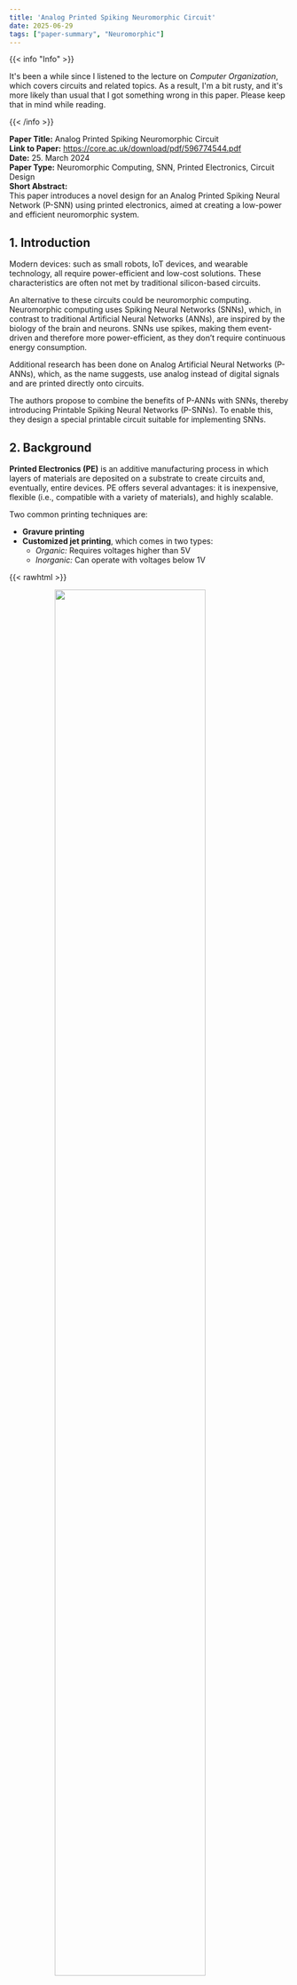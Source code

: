 ```yaml
---
title: 'Analog Printed Spiking Neuromorphic Circuit'
date: 2025-06-29
tags: ["paper-summary", "Neuromorphic"]
---
```


{{< info "Info" >}}

It's been a while since I listened to the lecture on *Computer Organization*, which covers circuits and related topics. As a result, I'm a bit rusty, and it's more likely than usual that I got something wrong in this paper. Please keep that in mind while reading.

{{< /info >}}


**Paper Title:** Analog Printed Spiking Neuromorphic Circuit  
**Link to Paper:**  https://core.ac.uk/download/pdf/596774544.pdf  
**Date:** 25. March 2024  
**Paper Type:** Neuromorphic Computing, SNN, Printed Electronics, Circuit Design  
**Short Abstract:**  
This paper introduces a novel design for an Analog Printed Spiking Neural Network (P-SNN) using printed electronics, aimed at creating a low-power and efficient neuromorphic system.


## 1. Introduction

Modern devices: such as small robots, IoT devices, and wearable technology, all require power-efficient and low-cost solutions. These characteristics are often not met by traditional silicon-based circuits.

An alternative to these circuits could be neuromorphic computing. Neuromorphic computing uses Spiking Neural Networks (SNNs), which, in contrast to traditional Artificial Neural Networks (ANNs), are inspired by the biology of the brain and neurons. SNNs use spikes, making them event-driven and therefore more power-efficient, as they don’t require continuous energy consumption.

Additional research has been done on Analog Artificial Neural Networks (P-ANNs), which, as the name suggests, use analog instead of digital signals and are printed directly onto circuits.

The authors propose to combine the benefits of P-ANNs with SNNs, thereby introducing Printable Spiking Neural Networks (P-SNNs). To enable this, they design a special printable circuit suitable for implementing SNNs.


## 2. Background

**Printed Electronics (PE)** is an additive manufacturing process in which layers of materials are deposited on a substrate to create circuits and, eventually, entire devices. PE offers several advantages: it is inexpensive, flexible (i.e., compatible with a variety of materials), and highly scalable.

Two common printing techniques are:
* **Gravure printing**
* **Customized jet printing**, which comes in two types:
  * *Organic:* Requires voltages higher than 5V
  * *Inorganic:* Can operate with voltages below 1V

{{< rawhtml >}}

<figure>
    <img style="display: block; margin-left: auto; margin-right: auto; width: 80%;" src="/attachments/Printable_Circuits.png">
</figure>
{{< /rawhtml >}}

**Printed Artificial Neural Networks (P-ANNs)** are neural networks emulated using circuits composed of resistors and transistors created through printing techniques. The resistors in these networks are implemented using a structure known as a **crossbar**.


## 3. Printed Spiking Neural Networks (P-SNN)

### 3.1 Implementation of a Printed Spiking Neuron

A typical P-SNN neuron consists of three main components:
* **Synapses**: The input connections to the neuron.
* **Charge Network**: Responsible for maintaining the internal membrane potential, which tracks the current state of the neuron (i.e. how much charge it holds).
* **Reset and Discharge Network**: Responsible for decaying the membrane voltage over time and resetting it after the neuron fires.

{{< rawhtml >}}

<figure>
    <img style="display: block; margin-left: auto; margin-right: auto; width: 100%;" src="/attachments/Printable_SNN_Neuron.png">
</figure>
{{< /rawhtml >}}

The synapses can be modeled with the following equation:

$$
\frac{V_g^1}{R_w^0} + \frac{V_g^1 - V_{in}^1}{R_w^1} + \cdots + \frac{V_g^1 - V_{in}^N}{R_w^N} = 0
$$

Where \(V\) denotes voltage and \(R_w\) are the resistors (i.e., weights).

### 3.2 Understanding the Circuit

**Synapses**
Each neuron has multiple synapses, represented by inputs \(V_{in}^1, V_{in}^2, \ldots, V_{in}^N\). These inputs are encoded as voltages — the stronger the input signal, the higher the voltage. Each synapse includes a resistor \(R_w^i\), which acts as the synaptic weight. A higher resistance allows less current to pass through, reducing the influence of that input.
The synapses are connected in parallel, effectively summing the weighted inputs. The resistor \(R_w^0\) grounds the synaptic network, ensuring the voltage is defined even when no inputs are active.

**Charge Network**
The charge network includes a control gate \(V_g^1\), which behaves like a valve. The higher the input voltage, the more it affects the flow of current from the supply voltage \(V_{dd}\) to a capacitor \(C_{in}\), which represents the neuron’s internal membrane. The capacitor stores charge, thus encoding the neuron's current activation level. A ground connection ensures a defined state even when both the capacitor and inputs are empty.

**Reset and Discharge Network**
Another gate, \(V_g^2\), manages the reset mechanism. When the neuron fires, this gate closes, discharging the capacitor through a transistor \(M_2\) to ground. This resets the neuron and prepares it for the next input spike.
The signal from the charge network is passed through an amplifier to produce \(V_{out}\), and then further amplified to produce \(V_{out}'\), making the output usable for the next stage in the network.


### 3.3 Training of P-SNN

Now that we’ve defined the model and circuit and seen how it functions, we need to train the model — that is, determine the input weights of the synapses \(R_w^1, \ldots, R_w^N\).

However, training directly on the physical circuit is difficult. Backpropagation is not feasible on hardware, so instead, we use **surrogate training**: we digitize the circuit, train it on a GPU, and once training is complete, we print the circuit with the learned weights fixed.

How does this work?
The process consists of the following steps:

**1. Rebuild the circuit in simulation software**
* The circuit is reconstructed in a simulation tool such as SPICE.
* A series of simulations are then run with:
  * Constant voltages as input
  * Fixed synaptic weights
* Each simulation produces a mapping between input voltages and corresponding output voltages.
* The resulting dataset is split into training, validation, and test sets.
> Note: At this stage, we're **not training** the neural network; instead, we're generating a dataset that will be used for training a surrogate model.

**2. Train a surrogate model**
* A **transformer-based surrogate model** is trained on this dataset.
* This model simulates a **single neuron** from the physical circuit.
* Input: constant voltage values ranging from 0V to 2V
* Optimization: Adam optimizer
* Loss function: Mean Squared Error (MSE) between the surrogate model’s output and SPICE simulation output
> The goal is to approximate the mapping:
$$
V_g(t) \longrightarrow V_{\text{out}}(t)
$$


**3. Use the trained neuron in a larger P-SNN architecture**
* The trained surrogate neuron (SG neuron) is used as a component in a full network.
* Instead of simulating the physical circuit or running SPICE for each neuron, the network now computes:
$$
\text{SG}\left( \sum V_i^{\text{in}} \cdot w_i \right) \longrightarrow V_{\text{out}}(t)
$$
* Here, \(w_i\) are now **trainable weights**.
* The entire network is differentiable and can be trained on a GPU like a standard ANN.


**4. Train the full P-SNN on target data**
* The network is trained using **cross-entropy loss**, modified slightly to incorporate the **temporal aspects** of SNNs.
* This is done using the actual dataset for the intended task e.g., image classification.

**5. Deploy by printing the trained network**
* Once training is complete, the learned weights are fixed and the circuit is printed.
* **Important:** After printing, the weights are physically embedded in the circuit and **cannot be updated**. If the weights need to change, a new circuit must be printed.


## 4. Experiments

### 4.1 Setup

* They used **Cadence Virtuoso** to simulate the power behavior of the model via SPICE.
* For training and evaluation, they used **13 different benchmark datasets**.
* The network was trained using the **Adam optimizer** with an initial learning rate of **0.1**, and a **scheduler** that halves the learning rate when no improvement is observed.
* For comparison, they also implemented a **P-ANN** (Printed Artificial Neural Network) with the **same architecture/topology** as their proposed P-SNN.
* **Power consumption** of the circuits was estimated through **SPICE simulations**.

### 4.2 Results


{{< rawhtml >}}
<figure>
    <img style="display: block; margin-left: auto; margin-right: auto; width: 100%;" src="/attachments/Printable_SNN_Result1.png">
</figure>
{{< /rawhtml >}}


{{< rawhtml >}}
<figure>
    <img style="display: block; margin-left: auto; margin-right: auto; width: 70%;" src="/attachments/Printable_SNN_Result2.png">
</figure>
{{< /rawhtml >}}

## 5. Conclusion

This is the first Printable Spiking Neural Network (P-SNN) that combines a spiking neural network with a transformer architecture and is fully printable as a circuit. It achieves comparable accuracy to existing methods like P-ANN, while offering significantly improved power efficiency.
